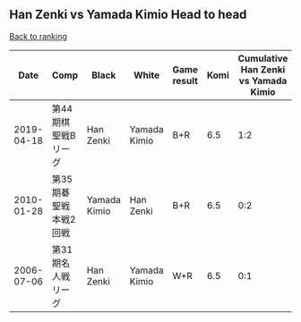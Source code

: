 ## Han Zenki vs Yamada Kimio Head to head

[Back to ranking](../../index.md)




| **Date** | **Comp** | **Black** | **White** | **Game result** | **Komi** | **Cumulative Han Zenki vs Yamada Kimio** | **Han Zenki streak** | **Yamada Kimio streak** | 
| --- | --- | --- | --- | --- | --- | --- | --- | --- |
| 2019-04-18 | 第44期棋聖戦Bリーグ | Han Zenki | Yamada Kimio | B+R | 6.5 | 1:2 | 1 | 0 | 
| 2010-01-28 | 第35期碁聖戦本戦2回戦 | Yamada Kimio | Han Zenki | B+R | 6.5 | 0:2 | 0 | 2 | 
| 2006-07-06 | 第31期名人戦リーグ | Han Zenki | Yamada Kimio | W+R | 6.5 | 0:1 | 0 | 1 |




